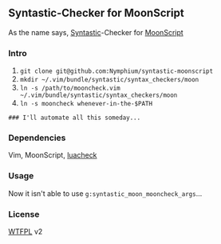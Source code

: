 ## Syntastic-Checker for MoonScript
As the name says, [Syntastic](https://github.com/scrooloose/syntastic)-Checker for [MoonScript](http://moonscript.org/)


### Intro
1. `git clone git@github.com:Nymphium/syntastic-moonscript`
2. `mkdir ~/.vim/bundle/syntastic/syntax_checkers/moon`
3. `ln -s /path/to/mooncheck.vim ~/.vim/bundle/syntastic/syntax_checkers/moon`
4. `ln -s mooncheck whenever-in-the-$PATH`

`### I'll automate all this someday...`


### Dependencies
Vim, MoonScript, [luacheck](http://luacheck.readthedocs.org/)


### Usage
Now it isn't able to use `g:syntastic_moon_mooncheck_args`...


### License
[WTFPL](http://www.wtfpl.net/) v2

